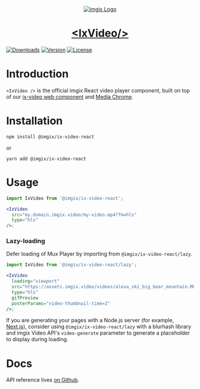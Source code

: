 <p align="center">
  <a href="https://imgix.com/">
    <img src="https://avatars.githubusercontent.com/u/2793044?s=200&v=4" alt="imgix Logo">
    <h1 align="center">&lt;IxVideo/&gt;</h1>
  </a>
  <a href="https://npmcharts.com/compare/@imgix/ix-video-react?interval=30"><img src="https://img.shields.io/npm/dm/@imgix/ix-video-react.svg?sanitize=true" alt="Downloads"></a>
    <a href="https://www.npmjs.com/package/@imgix/ix-video-react"><img src="https://img.shields.io/npm/v/@imgix/ix-video-react.svg?sanitize=true" alt="Version"></a>
    <a href="https://www.npmjs.com/package/@imgix/ix-video-react"><img src="https://img.shields.io/npm/l/@imgix/ix-video-react.svg?sanitize=true" alt="License"></a>
</p>

# Introduction

`<IxVideo />` is the official imgix React video player component, built on top of our [ix-video web component](../ix-video) and [Media Chrome](https://media-chrome.org).

# Installation

```shell
npm install @imgix/ix-video-react
```

or

```shell
yarn add @imgix/ix-video-react
```

# Usage

```jsx
import IxVideo from '@imgix/ix-video-react';

<IxVideo
  src="my.domain.imgix.video/my-video.mp4?fm=hls"
  type="hls"
/>;
```

### Lazy-loading

Defer loading of Mux Player by importing from `@imgix/ix-video-react/lazy`.

```jsx
import IxVideo from '@imgix/ix-video-react/lazy';

<IxVideo
  loading="viewport"
  src="https://assets.imgix.video/videos/alexa_ski_big_bear_mountain.MOV?fm=hls"
  type="hls"
  gifPreview
  posterParams="video-thumbnail-time=2"
/>;
```

If you are generating your pages with a Node.js server (for example, [Next.js](https://nextjs.org/docs/basic-features/data-fetching/)), consider using `@imgix/ix-video-react/lazy` with a blurhash library and imgix Video API's `video-generate` parameter to generate a placeholder to display during loading.

# Docs

API reference lives [on Github](./REFERENCE.md).
